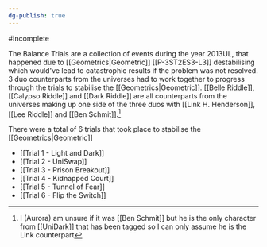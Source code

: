 ```yaml
---
dg-publish: true
---
```

#Incomplete 

The Balance Trials are a collection of events during the year 2013UL, that happened due to [[Geometrics|Geometric]] [[P-3ST2ES3-L3]] destabilising which would've lead to catastrophic results if the problem was not resolved.
3 duo counterparts from the universes had to work together to progress through the trials to stabilise the [[Geometrics|Geometric]].
[[Belle Riddle]], [[Calypso Riddle]] and [[Dark Riddle]] are all counterparts from the universes making up one side of the three duos with [[Link H. Henderson]], [[Lee Riddle]] and [[Ben Schmit]].[^1]

There were a total of 6 trials that took place to stabilise the [[Geometrics|Geometric]]
- [[Trial 1 - Light and Dark]]
- [[Trial 2 - UniSwap]]
- [[Trial 3 - Prison Breakout]]
- [[Trial 4 - Kidnapped Court]]
- [[Trial 5 - Tunnel of Fear]]
- [[Trial 6 - Flip the Switch]]

[^1]: I (Aurora) am unsure if it was [[Ben Schmit]] but he is the only character from [[UniDark]] that has been tagged so I can only assume he is the Link counterpart
